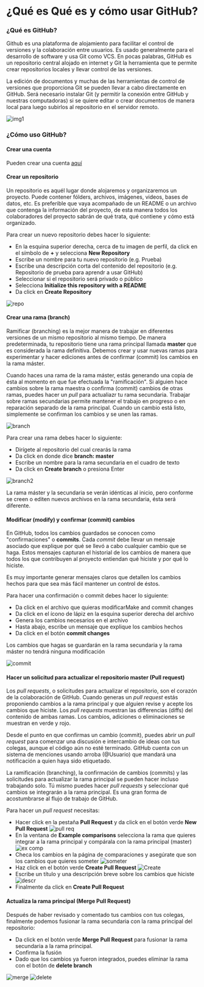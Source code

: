 # ¿Qué es Qué es y cómo usar GitHub?

### ¿Qué es GitHub?

Github es una plataforma de alojamiento para facilitar el control de versiones y la colaboración entre usuarios. Es usado generalmente para el desarrollo de software y usa Git como VCS. En pocas palabras, GitHub es un repositorio central alojado en internet y Git la herramienta que te permite crear repositorios locales y llevar control de las versiones. 

La edición de documentos y muchas de las herramientas de control de versiones que proporciona Git se pueden llevar a cabo directamente en GitHub. Será necesario instalar Git (y permitir la conexión entre GitHub y nuestras computadoras) si se quiere editar o crear documentos de manera local para luego subirlos al repositorio en el servidor remoto. 

![img1](https://d1jnx9ba8s6j9r.cloudfront.net/blog/wp-content/uploads/2017/11/GitHub-How-to-use-GitHub-Edureka-300x241.png)

### ¿Cómo uso GitHub?

#### Crear una cuenta

Pueden crear una cuenta [aquí](https://github.com/)

#### Crear un repositorio

Un repositorio es aquél lugar donde alojaremos y organizaremos un proyecto. Puede contener fólders, archivos, imágenes, videos, bases de datos, etc. Es preferible que vaya acompañado de un README o un archivo que contenga la información del proyecto, de esta manera todos los colaboradores del proyecto sabrán de qué trata, qué contiene y cómo está organizado. 

Para crear un nuevo repositorio debes hacer lo siguiente: 
- En la esquina superior derecha, cerca de tu imagen de perfil, da click en el símbolo de **+** y selecciona **New Repository**
- Escribe un nombre para tu nuevo repositorio (e.g. Prueba)
- Escribe una descripción corta del contenido del repositorio (e.g. Repositorio de prueba para aprendr a usar GitHub)
- Seleccionar si el repositorio será privado o público
- Selecciona **Initialize this repository with a README**
- Da click en **Create Repository**

![repo](https://guides.github.com/activities/hello-world/create-new-repo.png)

#### Crear una rama (branch)

Ramificar (branching) es la mejor manera de trabajar en diferentes versiones de un mismo repositorio al mismo tiempo. De manera predeterminada, tu repositorio tiene una rama principal llamada **master** que es considerada la rama definitiva. Debemos crear y usar nuevas ramas para experimentar y hacer ediciones antes de confirmar (commit) los cambios en la rama máster. 

Cuando haces una rama de la rama máster, estás generando una copia de ésta al momento en que fue efectuada la "ramificación". Si alguien hace cambios sobre la rama maestra o confirma (commit) cambios de otras ramas, puedes hacer un *pull* para actualiazr tu rama secundaria. Trabajar sobre ramas secundarias permite mantener el trabajo en progreso o en reparación separado de la rama principal. Cuando un cambio está listo, simplemente se confirman los cambios y se unen las ramas. 

![branch](https://guides.github.com/activities/hello-world/branching.png)

Para crear una rama debes hacer lo siguiente: 
- Dirígete al repositorio del cual crearás la rama
- Da click en donde dice **branch: master**
- Escribe un nombre para la rama secundaria en el cuadro de texto
- Da click en **Create branch** o presiona Enter

![branch2](https://guides.github.com/activities/hello-world/readme-edits.gif)

La rama máster y la secundaria se verán idénticas al inicio, pero conforme se creen o editen nuevos archivos en la rama secundaria, ésta será diferente. 

#### Modificar (modify) y confirmar (commit) cambios 

En GitHub, todos los cambios guardados se conocen como "confirmaciones" o **commits**. Cada *commit* debe llevar un mensaje asociado que explique por qué se llevó a cabo cualquier cambio que se haga. Estos mensajes capturan el historial de los cambios de manera que todos los que contribuyen al proyecto entiendan qué hiciste y por qué lo hiciste. 

Es muy importante generar mensajes claros que detallen los cambios hechos para que sea más fácil mantener un control de éstos. 

Para hacer una confirmación o commit debes hacer lo siguiente: 
- Da click en el archivo que quieras modificarMake and commit changes
- Da click en el ícono de lápiz en la esquina superior derecha del archivo
- Genera los cambios necesarios en el archivo
- Hasta abajo, escribe un mensaje que explique los cambios hechos
- Da click en el botón **commit changes**

Los cambios que hagas se guardarán en la rama secundaria y la rama máster no tendrá ninguna modificación

![commit](https://guides.github.com/activities/hello-world/commit.png)

#### Hacer un solicitud para actualizar el repositorio master (Pull request)

Los *pull requests*,  o solicitudes para actualizar el repositorio, son el corazón de la colaboración de GitHub. Cuando generas un *pull request* estás proponiendo cambios a la rama principal y que alguien revise y acepte los cambios que hiciste. Los *pull requests* muestran las differencias (diffs) del contenido de ambas ramas. Los cambios, adiciones o eliminaciones se muestran en verde y rojo. 

Desde el punto en que confirmas un cambio (commit), puedes abrir un *pull request* para comenzar una discusión e intercambio de ideas con tus colegas, aunque el código aún no esté terminado. GitHub cuenta con un sistema de menciones usando arroba (@Usuario) que mandará una notificación a quien haya sido etiquetado. 

La ramificación (branching), la confirmación de cambios (commits) y las solicitudes para actualizar la rama principal se pueden hacer incluso trabajando solo. Tú mismo puedes hacer *pull requests* y seleccionar qué cambios se integrarán a la rama principal. Es una gran forma de acostumbrarse al flujo de trabajo de GitHub. 

Para hacer un *pull request* necesitas:
- Hacer click en la pestaña **Pull Request** y da click en el botón verde **New Pull Request**
![pull req](https://guides.github.com/activities/hello-world/pr-tab.gif)
- En la ventana de **Example comparisons** selecciona la rama que quieres integrar a la rama principal y compárala con la rama principal (master)
![ex comp](https://guides.github.com/activities/hello-world/pick-branch.png)
- Checa los cambios en la página de comparaciones y asegúrate que son los cambios que quieres someter
![someter](https://guides.github.com/activities/hello-world/diff.png)
- Haz click en el botón verde **Create Pull Request** 
![Create](https://guides.github.com/activities/hello-world/create-pr.png)
- Escribe un título y una descripción breve sobre los cambios que hiciste 
![descr](https://guides.github.com/activities/hello-world/pr-form.png)
- Finalmente da click en **Create Pull Request**


#### Actualiza la rama principal (Merge Pull Request)

Después de haber revisado y comentado tus cambios con tus colegas, finalmente podemos fusionar la rama secundaria con la rama principal del repositorio: 

- Da click en el botón verde **Merge Pull Request** para fusionar la rama secundaria a la rama principal. 
- Confirma la fusión
- Dado que los cambios ya fueron integrados, puedes eliminar la rama con el botón de **delete branch**

![merge](https://guides.github.com/activities/hello-world/merge-button.png)
![delete](https://guides.github.com/activities/hello-world/delete-button.png)




